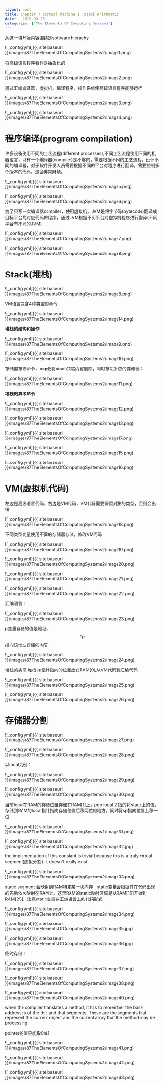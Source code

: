 ```yaml
---
layout: post
title: Chapter 7 Virtual Machine I :Stack Arithmetic
date:   2019-03-25
categories: ["The Elements Of Computing Systems"]
---
```


从这一讲开始内容围绕是software hierachy

![_config.yml]({{ site.baseurl }}/images/87TheElementsOfComputingSystems2/image1.png)  

将高级语言程序看作是抽象化的

![_config.yml]({{ site.baseurl }}/images/87TheElementsOfComputingSystems2/image2.png)    

通过汇编编译器，虚拟机，编译程序，操作系统使高级语言程序能够运行

![_config.yml]({{ site.baseurl }}/images/87TheElementsOfComputingSystems2/image3.png)  

![_config.yml]({{ site.baseurl }}/images/87TheElementsOfComputingSystems2/image4.png)  



# 程序编译(program compilation)   

许多设备使用不同的工艺流程(different processes),不同工艺流程使用不同的机器语言，只有一个编译器(compiler)是不够的，需要根据不同的工艺流程，设计不同的编译器，对于软件开发人员需要根据不同的平台对程序进行翻译，需要控制多个版本的代码，这会非常麻烦。


![_config.yml]({{ site.baseurl }}/images/87TheElementsOfComputingSystems2/image5.png)  

![_config.yml]({{ site.baseurl }}/images/87TheElementsOfComputingSystems2/image6.png)  

为了只写一次编译器compiler，使用虚拟机，JVM是将字节码(bytecode)翻译成目标平台的对应代码的程序，通过JVM根据不同平台对虚拟机程序进行翻译(不同平台有不同的JVM)

![_config.yml]({{ site.baseurl }}/images/87TheElementsOfComputingSystems2/image7.png)  

![_config.yml]({{ site.baseurl }}/images/87TheElementsOfComputingSystems2/image8.png)  

# Stack(堆栈)  

![_config.yml]({{ site.baseurl }}/images/87TheElementsOfComputingSystems2/image8.png)  

VM语言包含4种类型的命令

![_config.yml]({{ site.baseurl }}/images/87TheElementsOfComputingSystems2/image14.png) 


**堆栈的结构和操作**

![_config.yml]({{ site.baseurl }}/images/87TheElementsOfComputingSystems2/image9.png)  

![_config.yml]({{ site.baseurl }}/images/87TheElementsOfComputingSystems2/image10.png)  

存储器存取命令，pop会将stack顶端内容删除，同时存进对应的存储器：  

![_config.yml]({{ site.baseurl }}/images/87TheElementsOfComputingSystems2/image11.png)  


**堆栈的算术命令**

![_config.yml]({{ site.baseurl }}/images/87TheElementsOfComputingSystems2/image12.png) 

![_config.yml]({{ site.baseurl }}/images/87TheElementsOfComputingSystems2/image13.png)  

![_config.yml]({{ site.baseurl }}/images/87TheElementsOfComputingSystems2/image17.png)  

![_config.yml]({{ site.baseurl }}/images/87TheElementsOfComputingSystems2/image15.png)  

![_config.yml]({{ site.baseurl }}/images/87TheElementsOfComputingSystems2/image16.png)  

# VM(虚拟机代码)  

左边是高级语言代码，右边是VM代码，VM代码需要保留对象的类型，否则会出错  

![_config.yml]({{ site.baseurl }}/images/87TheElementsOfComputingSystems2/image18.png)  

不同类型变量使用不同的存储器存储，修改VM代码

![_config.yml]({{ site.baseurl }}/images/87TheElementsOfComputingSystems2/image19.png)  

![_config.yml]({{ site.baseurl }}/images/87TheElementsOfComputingSystems2/image20.png)  

![_config.yml]({{ site.baseurl }}/images/87TheElementsOfComputingSystems2/image21.png)  

![_config.yml]({{ site.baseurl }}/images/87TheElementsOfComputingSystems2/image22.png)  

汇编语言：

![_config.yml]({{ site.baseurl }}/images/87TheElementsOfComputingSystems2/image23.png) 

p变量存储的值是地址，$$*p$$指向该地址存储的内容

![_config.yml]({{ site.baseurl }}/images/87TheElementsOfComputingSystems2/image24.png)   

堆栈的实现,堆栈sp指针指向的位置放在RAM[0],从VM代码到汇编代码：   

![_config.yml]({{ site.baseurl }}/images/87TheElementsOfComputingSystems2/image25.png)

![_config.yml]({{ site.baseurl }}/images/87TheElementsOfComputingSystems2/image26.png)  

# 存储器分割  

![_config.yml]({{ site.baseurl }}/images/87TheElementsOfComputingSystems2/image27.png)

![_config.yml]({{ site.baseurl }}/images/87TheElementsOfComputingSystems2/image28.png)   

以local为例：  


![_config.yml]({{ site.baseurl }}/images/87TheElementsOfComputingSystems2/image29.png)

![_config.yml]({{ site.baseurl }}/images/87TheElementsOfComputingSystems2/image30.png)  

当前local在RAM的存储位置存储在RAM[1]上，pop local 2 指的将stack上的值，存储到RAM的local指针指向存储位置后移两位的地方，同时将sp指向位置上移一位   

![_config.yml]({{ site.baseurl }}/images/87TheElementsOfComputingSystems2/image31.png)

![_config.yml]({{ site.baseurl }}/images/87TheElementsOfComputingSystems2/image32.jpg)


the implementation of this constant is trivial because this is a truly virtual segment(虚拟分割). It doesn't really exist. 

![_config.yml]({{ site.baseurl }}/images/87TheElementsOfComputingSystems2/image33.png)  

static segment 会映射到RAM特定某一块内存，static变量会根据其在代码出现的先后依次映射在RAM上，这里RAM的static映射区域是从RAM[16]开始到RAM[25]，注意static变量在汇编语言上的代码形式    

![_config.yml]({{ site.baseurl }}/images/87TheElementsOfComputingSystems2/image34.png)

![_config.yml]({{ site.baseurl }}/images/87TheElementsOfComputingSystems2/image35.jpg)

![_config.yml]({{ site.baseurl }}/images/87TheElementsOfComputingSystems2/image36.jpg) 

临时存储： 

![_config.yml]({{ site.baseurl }}/images/87TheElementsOfComputingSystems2/image37.png)

![_config.yml]({{ site.baseurl }}/images/87TheElementsOfComputingSystems2/image38.png)  

![_config.yml]({{ site.baseurl }}/images/87TheElementsOfComputingSystems2/image40.png)  

when the compiler translates a method, it has to remember the base addresses of the this and that segments. These are the segments that represent the current object and the current array that the method may be processing. 

pointer的值只能取0或1   

![_config.yml]({{ site.baseurl }}/images/87TheElementsOfComputingSystems2/image41.png)  

![_config.yml]({{ site.baseurl }}/images/87TheElementsOfComputingSystems2/image42.png)  

 

![_config.yml]({{ site.baseurl }}/images/87TheElementsOfComputingSystems2/image43.png)  


